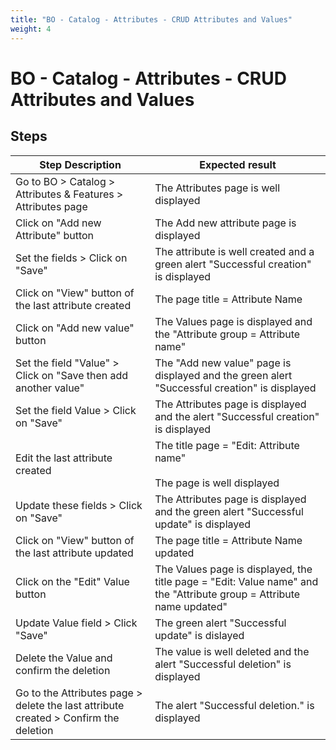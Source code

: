 ```yaml
---
title: "BO - Catalog - Attributes - CRUD Attributes and Values"
weight: 4
---
```


# BO - Catalog - Attributes - CRUD Attributes and Values
## Steps
| Step Description | Expected result |
| ----- | ----- |
| Go to BO > Catalog > Attributes & Features > Attributes page | The Attributes page is well displayed |
| Click on "Add new Attribute" button | The Add new attribute page is displayed |
| Set the fields > Click on "Save" | The attribute is well created and a green alert "Successful creation" is displayed |
| Click on "View" button of the last attribute created | The page title = Attribute Name |
| Click on "Add new value" button | The Values page is displayed and the "Attribute group = Attribute name" |
| Set the field "Value" > Click on "Save then add another value" | The "Add new value" page is displayed and the green alert "Successful creation" is displayed |
| Set the field Value > Click on "Save" | The Attributes page is displayed and the alert "Successful creation" is displayed |
| Edit the last attribute created | The title page = "Edit: Attribute name"<br><br>The page is well displayed |
| Update these fields > Click on "Save" | The Attributes page is displayed and the green alert "Successful update" is displayed |
| Click on "View" button of the last attribute updated | The page title = Attribute Name updated |
| Click on the "Edit" Value button | The Values page is displayed, the title page = "Edit: Value name" and the "Attribute group = Attribute name updated" |
| Update Value field > Click "Save" | The green alert "Successful update" is dislayed |
| Delete the Value and confirm the deletion | The value is well deleted and the alert "Successful deletion" is displayed |
| Go to the Attributes page > delete the last attribute created > Confirm the deletion | The alert "Successful deletion." is displayed |
